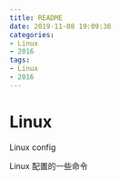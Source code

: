 ```yaml
---
title: README
date: 2019-11-08 19:09:36
categories:
- Linux
- 2016
tags:
- Linux
- 2016
---
```


# Linux
Linux config

Linux 配置的一些命令

